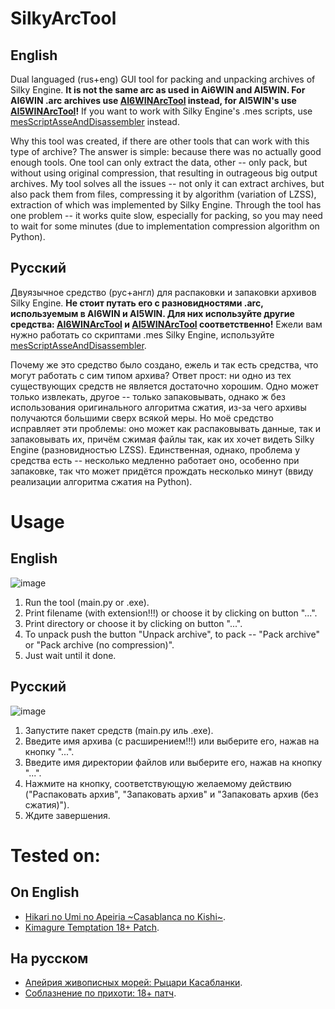 # SilkyArcTool
## English
Dual languaged (rus+eng) GUI tool for packing and unpacking archives of Silky Engine. **It is not the same arc as used in Ai6WIN and AI5WIN. For AI6WIN .arc archives use [AI6WINArcTool](https://github.com/TesterTesterov/AI6WINArcTool) instead, for AI5WIN's use [AI5WINArcTool](https://github.com/TesterTesterov/AI5WINArcTool)!** If you want to work with Silky Engine's .mes scripts, use [mesScriptAsseAndDisassembler](https://github.com/TesterTesterov/mesScriptAsseAndDisassembler) instead.

Why this tool was created, if there are other tools that can work with this type of archive? The answer is simple: because there was no actually good enough tools. One tool can only extract the data, other -- only pack, but without using original compression, that resulting in outrageous big output archives. My tool solves all the issues -- not only it can extract archives, but also pack them from files, compressing it by algorithm (variation of LZSS), extraction of which was implemented by Silky Engine. Through the tool has one problem -- it works quite slow, especially for packing, so you may need to wait for some minutes (due to implementation compression algorithm on Python).

## Русский
Двуязычное средство (рус+англ) для распаковки и запаковки архивов Silky Engine. **Не стоит путать его с разновидностями .arc, используемым в AI6WIN и AI5WIN. Для них используйте другие средства: [AI6WINArcTool](https://github.com/TesterTesterov/AI6WINArcTool) и [AI5WINArcTool](https://github.com/TesterTesterov/AI5WINArcTool) соответственно!** Ежели вам нужно работать со скриптами .mes Silky Engine, используйте [mesScriptAsseAndDisassembler](https://github.com/TesterTesterov/mesScriptAsseAndDisassembler).

Почему же это средство было создано, ежель и так есть средства, что могут работать с сим типом архива? Ответ прост: ни одно из тех существующих средств не является достаточно хорошим. Одно может только извлекать, другое -- только запаковывать, однако ж без использования оригинального алгоритма сжатия, из-за чего архивы получаются большими сверх всякой меры. Но моё средство исправляет эти проблемы: оно может как распаковывать данные, так и запаковывать их, причём сжимая файлы так, как их хочет видеть Silky Engine (разновидностью LZSS). Единственная, однако, проблема у средства есть -- несколько медленно работает оно, особенно при запаковке, так что может придётся прождать несколько минут (ввиду реализации алгоритма сжатия на Python).

# Usage
## English
![image](https://user-images.githubusercontent.com/66121918/147558363-f100541f-9555-41cf-9154-1a39d5da9991.png)
1. Run the tool (main.py or .exe).
2. Print filename (with extension!!!) or choose it by clicking on button "...".
3. Print directory or choose it by clicking on button "...".
4. To unpack push the button "Unpack archive", to pack -- "Pack archive" or "Pack archive (no compression)".
5. Just wait until it done.

## Русский
![image](https://user-images.githubusercontent.com/66121918/147558230-702f168c-7209-41c3-9b36-781f667f08f3.png)
1. Запустите пакет средств (main.py иль .exe).
2. Введите имя архива (с расширением!!!) или выберите его, нажав на кнопку "...".
3. Введите имя директории файлов или выберите его, нажав на кнопку "...".
4. Нажмите на кнопку, соответствующую желаемому действию ("Распаковать архив", "Запаковать архив" и "Запаковать архив (без сжатия)").
5. Ждите завершения.

# Tested on:

## On English
- [Hikari no Umi no Apeiria \~Casablanca no Kishi\~](https://vndb.org/v21857).
- [Kimagure Temptation 18+ Patch](https://vndb.org/r84708).

## На русском
- [Апейрия живописных морей: Рыцари Касабланки](https://vndb.org/v21857).
- [Соблазнение по прихоти: 18+ патч](https://vndb.org/r84708).
